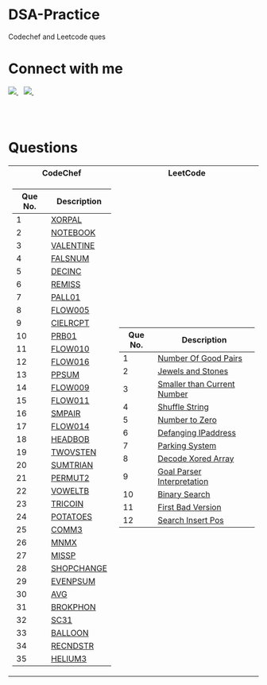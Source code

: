 # DSA-Practice
Codechef and Leetcode ques


# Connect with me

<a href="https://twitter.com/Maanas2471">
    <img src="https://www.vectorlogo.zone/logos/twitter/twitter-ar21.svg"/>
</a>&ensp;
<a href="https://www.linkedin.com/in/maanas-g-6b2141120/">
    <img src="https://www.vectorlogo.zone/logos/linkedin/linkedin-ar21.svg"/>
</a>&ensp;

</br></br>

# Questions


<table>
<tr><th>CodeChef </th><th>LeetCode</th></tr>
<tr><td>

| Que No. | Description |
| ---     | ---         |     
| 1 | [XORPAL](https://www.codechef.com/FEB222C/problems/XORPAL/) |
| 2 | [NOTEBOOK](https://www.codechef.com/problems/NOTEBOOK) |
| 3 | [VALENTINE](https://www.codechef.com/problems/VALENTINE) |
| 4 | [FALSNUM](https://www.codechef.com/problems/FALSNUM) |
| 5 | [DECINC](https://www.codechef.com/problems/DECINC) |
| 6 | [REMISS](https://www.codechef.com/problems/REMISS) |
| 7 | [PALL01](https://www.codechef.com/problems/PALL01) |
| 8 | [FLOW005](https://www.codechef.com/problems/FLOW005) |
| 9 | [CIELRCPT](https://www.codechef.com/problems/CIELRCPT) |
| 10 | [PRB01](https://www.codechef.com/problems/PRB01) |
| 11 | [FLOW010](https://www.codechef.com/problems/FLOW010) |
| 12 | [FLOW016](https://www.codechef.com/problems/FLOW016) |
| 13 | [PPSUM](https://www.codechef.com/problems/PPSUM) |
| 14 | [FLOW009](https://www.codechef.com/problems/FLOW009) |
| 15 | [FLOW011](https://www.codechef.com/problems/FLOW011) |
| 16 | [SMPAIR](https://www.codechef.com/problems/SMPAIR) |
| 17 | [FLOW014](https://www.codechef.com/problems/FLOW014) |
| 18 | [HEADBOB](https://www.codechef.com/problems/HEADBOB) |
| 19 | [TWOVSTEN](https://www.codechef.com/problems/TWOVSTEN) |
| 20 | [SUMTRIAN](https://www.codechef.com/problems/SUMTRIAN) |
| 21 | [PERMUT2](https://www.codechef.com/problems/PERMUT2) |
| 22 | [VOWELTB](https://www.codechef.com/problems/VOWELTB) |
| 23 | [TRICOIN](https://www.codechef.com/problems/TRICOIN) |
| 24 | [POTATOES](https://www.codechef.com/problems/POTATOES) |
| 25 | [COMM3](https://www.codechef.com/problems/COMM3) |
| 26 | [MNMX](https://www.codechef.com/problems/MNMX) |
| 27 | [MISSP](https://www.codechef.com/problems/MISSP) |
| 28 | [SHOPCHANGE](https://www.codechef.com/problems/SHOPCHANGE) |
| 29 | [EVENPSUM](https://www.codechef.com/problems/EVENPSUM) |
| 30 | [AVG](https://www.codechef.com/problems/AVG) |
| 31 | [BROKPHON](https://www.codechef.com/problems/BROKPHON) |
| 32 | [SC31](https://www.codechef.com/problems/SC31) |
| 33 | [BALLOON](https://www.codechef.com/problems/BALLOON) |
| 34 | [RECNDSTR](https://www.codechef.com/problems/RECNDSTR) |
| 35 | [HELIUM3](https://www.codechef.com/problems/HELIUM3) |
    
</td><td>

| Que No. | Description |
| ---     | ---         |  
| 1 | [Number Of Good Pairs](https://leetcode.com/problems/number-of-good-pairs/) |
| 2 | [Jewels and Stones](https://leetcode.com/problems/jewels-and-stones/) |
| 3 | [Smaller than Current Number](https://leetcode.com/problems/how-many-numbers-are-smaller-than-the-current-number/) |
| 4 | [Shuffle String](https://leetcode.com/problems/shuffle-string/) |
| 5 | [Number to Zero](https://leetcode.com/problems/number-of-steps-to-reduce-a-number-to-zero/) |
| 6 | [Defanging IPaddress](https://leetcode.com/problems/defanging-an-ip-address/) |
| 7 | [Parking System](https://leetcode.com/problems/design-parking-system/) |
| 8 | [Decode Xored Array](https://leetcode.com/problems/decode-xored-array/) |
| 9 | [Goal Parser Interpretation](https://leetcode.com/problems/goal-parser-interpretation/) |
| 10 | [Binary Search](https://leetcode.com/problems/binary-search/) | 
| 11 | [First Bad Version](https://leetcode.com/problems/first-bad-version/) |
| 12 | [Search Insert Pos](https://leetcode.com/problems/search-insert-position/) |

</td></tr> </table>
